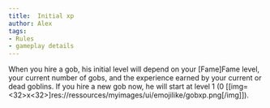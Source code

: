 ```yaml
---
title:  Initial xp
author: Alex
tags:
- Rules
- gameplay details
---                               
```






When you hire a gob, his initial level will depend on your [Fame]Fame level, your current number of gobs, and the experience earned by your current or dead goblins. 
If you hire a new gob now, he will start at level 1 (0 [[img=<32>x<32>]res://ressources/myimages/ui/emojilike/gobxp.png[/img]]).


